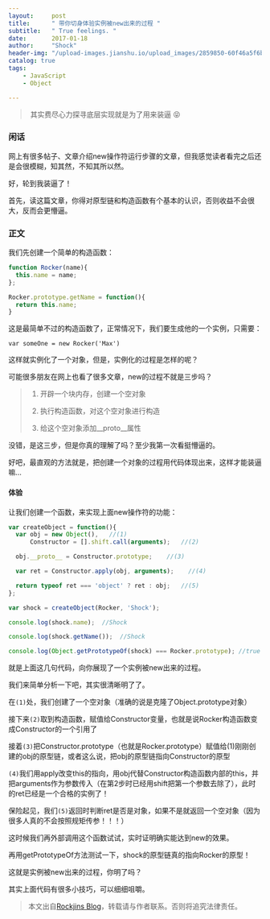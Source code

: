 ```yaml
---
layout:     post
title:      " 带你切身体验实例被new出来的过程 "
subtitle:   " True feelings. "
date:       2017-01-18
author:     "Shock"
header-img: "/upload-images.jianshu.io/upload_images/2859850-60f46a5f6bebfdb1.jpg?imageMogr2/auto-orient/strip%7CimageView2/2/w/1240"
catalog: true
tags:
    - JavaScript
    - Object

---
```


>  其实费尽心力探寻底层实现就是为了用来装逼 😝

### 闲话

网上有很多帖子、文章介绍new操作符运行步骤的文章，但我感觉读者看完之后还是会很模糊，知其然，不知其所以然。

好，轮到我装逼了！

首先，读这篇文章，你得对原型链和构造函数有个基本的认识，否则收益不会很大，反而会更懵逼。

### 正文

我们先创建一个简单的构造函数：

```javascript
function Rocker(name){
  this.name = name;
};

Rocker.prototype.getName = function(){
  return this.name;
}
```

这是最简单不过的构造函数了，正常情况下，我们要生成他的一个实例，只需要：

`var someOne = new Rocker('Max')`

这样就实例化了一个对象，但是，实例化的过程是怎样的呢？

可能很多朋友在网上也看了很多文章，new的过程不就是三步吗？

> 1. 开辟一个块内存，创建一个空对象
>
> 2. 执行构造函数，对这个空对象进行构造
>
> 3. 给这个空对象添加__proto__属性

没错，是这三步，但是你真的理解了吗？至少我第一次看挺懵逼的。

好吧，最直观的方法就是，把创建一个对象的过程用代码体现出来，这样才能装逼嘛...

#### 体验

让我们创建一个函数，来实现上面new操作符的功能：

```javascript
var createObject = function(){
  var obj = new Object(),   //(1)
      Constructor = [].shift.call(arguments);   //(2)

  obj.__proto__ = Constructor.prototype;    //(3)

  var ret = Constructor.apply(obj, arguments);    //(4)

  return typeof ret === 'object' ? ret : obj;   //(5)
};

var shock = createObject(Rocker, 'Shock');

console.log(shock.name);  //Shock

console.log(shock.getName());  //Shock

console.log(Object.getPrototypeOf(shock) === Rocker.prototype); //true
```

就是上面这几句代码，向你展现了一个实例被new出来的过程。

我们来简单分析一下吧，其实很清晰明了了。

在`(1)`处，我们创建了一个空对象（准确的说是克隆了Object.prototype对象）

接下来`(2)`取到构造函数，赋值给Constructor变量，也就是说Rocker构造函数变成Constructor的一个引用了

接着`(3)`把Constructor.prototype（也就是Rocker.prototype）赋值给(1)刚刚创建的obj的原型链，或者这么说，把obj的原型链指向Constructor的原型

`(4)`我们用apply改变this的指向，用obj代替Constructor构造函数内部的this，并把arguments作为参数传入（在第2步时已经用shift把第一个参数去除了），此时的ret已经是一个合格的实例了！

保险起见，我们`(5)`返回时判断ret是否是对象，如果不是就返回一个空对象（因为很多人真的不会按照规矩传参！！！）

这时候我们再外部调用这个函数试试，实时证明确实能达到new的效果。

再用getPrototypeOf方法测试一下，shock的原型链真的指向Rocker的原型！

这就是实例被new出来的过程，你明了吗？

其实上面代码有很多小技巧，可以细细咀嚼。

> 本文出自[Rockjins Blog](https://rockjins.github.io)，转载请与作者联系。否则将追究法律责任。
